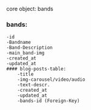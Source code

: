 core object: bands

### bands:
    -id
    -Bandname
    -Band-Description
    -main_band-img
    -created_at
    -updated_at
    #### blog-posts-table:
        -title
        -img-carousel/video/audio
        -text-descr.
        -created_at
        -updated_at
        -bands-id (Foreign-Key)